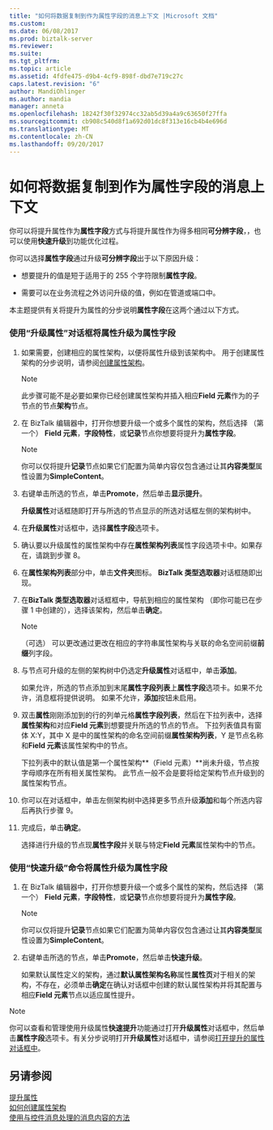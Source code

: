 ```yaml
---
title: "如何将数据复制到作为属性字段的消息上下文 |Microsoft 文档"
ms.custom: 
ms.date: 06/08/2017
ms.prod: biztalk-server
ms.reviewer: 
ms.suite: 
ms.tgt_pltfrm: 
ms.topic: article
ms.assetid: 4fdfe475-d9b4-4cf9-898f-dbd7e719c27c
caps.latest.revision: "6"
author: MandiOhlinger
ms.author: mandia
manager: anneta
ms.openlocfilehash: 18242f30f32974cc32ab5d39a4a9c63650f27ffa
ms.sourcegitcommit: cb908c540d8f1a692d01dc8f313e16cb4b4e696d
ms.translationtype: MT
ms.contentlocale: zh-CN
ms.lasthandoff: 09/20/2017
---
```

# <a name="how-to-copy-data-to-the-message-context-as-property-fields"></a>如何将数据复制到作为属性字段的消息上下文
你可以将提升属性作为**属性字段**方式与将提升属性作为得多相同**可分辨字段**，，也可以使用**快速升级**到功能优化过程。  
  
 你可以选择**属性字段**通过升级**可分辨字段**出于以下原因升级：  
  
-   想要提升的值是短于适用于的 255 个字符限制**属性字段**。  
  
-   需要可以在业务流程之外访问升级的值，例如在管道或端口中。  
  
 本主题提供有关将提升为属性的分步说明**属性字段**在这两个通过以下方式。  
  
### <a name="to-promote-a-property-as-a-property-field-using-the-promote-properties-dialog-box"></a>使用“升级属性”对话框将属性升级为属性字段  
  
1.  如果需要，创建相应的属性架构，以便将属性升级到该架构中。 用于创建属性架构的分步说明，请参阅[创建属性架构](../core/how-to-create-property-schemas.md)。  
  
    > [!NOTE]
    >  此步骤可能不是必要如果你已经创建属性架构并插入相应**Field 元素**作为的子节点的节点**架构**节点。  
  
2.  在 BizTalk 编辑器中，打开你想要升级一个或多个属性的架构，然后选择 （第一个） **Field 元素**，**字段特性**，或**记录**节点你想要将提升为**属性字段**。  
  
    > [!NOTE]
    >  你可以仅将提升**记录**节点如果它们配置为简单内容仅包含通过让其**内容类型**属性设置为**SimpleContent**。  
  
3.  右键单击所选的节点，单击**Promote**，然后单击**显示提升**。  
  
     **升级属性**对话框随即打开与所选的节点显示的所选对话框左侧的架构树中。  
  
4.  在**升级属性**对话框中，选择**属性字段**选项卡。  
  
5.  确认要以升级属性的属性架构中存在**属性架构列表**属性字段选项卡中。如果存在，请跳到步骤 8。  
  
6.  在**属性架构列表**部分中，单击**文件夹**图标。 **BizTalk 类型选取器**对话框随即出现。  
  
7.  在**BizTalk 类型选取器**对话框框中，导航到相应的属性架构 （即你可能已在步骤 1 中创建的），选择该架构，然后单击**确定**。  
  
    > [!NOTE]
    >  （可选） 可以更改通过更改在相应的字符串属性架构与关联的命名空间前缀**前缀**列字段。  
  
8.  与节点可升级的左侧的架构树中仍选定**升级属性**对话框中，单击**添加**。  
  
     如果允许，所选的节点添加到末尾**属性字段列表**上**属性字段**选项卡。如果不允许，消息框将提供说明。 如果不允许，**添加**按钮未启用。  
  
9. 双击**属性**刚刚添加到的行的列单元格**属性字段列表**，然后在下拉列表中，选择**属性架构**和对应**Field 元素**到想要提升所选的节点的节点。 下拉列表值具有窗体 X:Y，其中 X 是中的属性架构的命名空间前缀**属性架构列表**，Y 是节点名称和**Field 元素**该属性架构中的节点。  
  
     下拉列表中的默认值是第一个属性架构**（Field 元素）**尚未升级，节点按字母顺序在所有相关属性架构。 此节点一般不会是要将给定架构节点升级到的属性架构节点。  
  
10. 你可以在对话框中，单击左侧架构树中选择更多节点升级**添加**和每个所选内容后再执行步骤 9。  
  
11. 完成后，单击**确定**。  
  
     选择进行升级的节点现**属性字段**并关联与特定**Field 元素**属性架构中的节点。  
  
### <a name="to-promote-a-property-as-a-property-field-using-the-quick-promotion-command"></a>使用“快速升级”命令将属性升级为属性字段  
  
1.  在 BizTalk 编辑器中，打开你想要升级一个或多个属性的架构，然后选择 （第一个） **Field 元素**，**字段特性**，或**记录**节点你想要将提升为**属性字段**。  
  
    > [!NOTE]
    >  你可以仅将提升**记录**节点如果它们配置为简单内容仅包含通过让其**内容类型**属性设置为**SimpleContent**。  
  
2.  右键单击所选的节点，单击**Promote**，然后单击**快速升级**。  
  
     如果默认属性定义的架构，通过**默认属性架构名称**属性**属性页**对于相关的架构，不存在，必须单击**确定**在确认对话框中创建的默认属性架构并将其配置与相应**Field 元素**节点以适应属性提升。  
  
> [!NOTE]
>  你可以查看和管理使用升级属性**快速提升**功能通过打开**升级属性**对话框中，然后单击**属性字段**选项卡。有关分步说明打开**升级属性**对话框中，请参阅[打开提升的属性对话框中](../core/how-to-open-the-promote-properties-dialog-box.md)。  
  
## <a name="see-also"></a>另请参阅  
 [提升属性](../core/promoting-properties.md)   
 [如何创建属性架构](../core/how-to-create-property-schemas.md)   
 [使用与控件消息处理的消息内容的方法](../core/ways-to-use-message-content-to-control-message-processing.md)